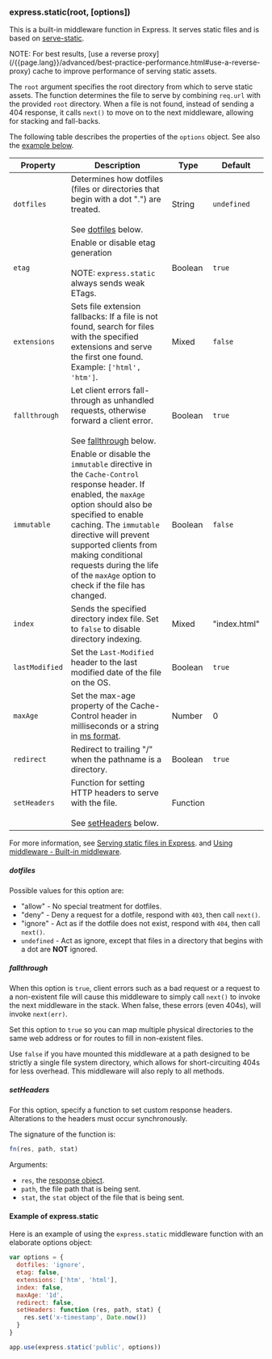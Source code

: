<h3 id='express.static' class='h2'>express.static(root, [options])</h3>

This is a built-in middleware function in Express.
It serves static files and is based on  [serve-static](/resources/middleware/serve-static.html).

<div class="doc-box doc-info" markdown="1">NOTE: For best results, [use a reverse proxy](/{{page.lang}}/advanced/best-practice-performance.html#use-a-reverse-proxy) cache to improve performance of serving static assets.
</div>

The `root` argument specifies the root directory from which to serve static assets.
The function determines the file to serve by combining `req.url` with the provided `root` directory.
When a file is not found, instead of sending a 404 response, it calls `next()`
to move on to the next middleware, allowing for stacking and fall-backs.

The following table describes the properties of the `options` object.
See also the [example below](#example.of.express.static).

| Property      | Description                                                           |   Type      | Default         |
|---------------|-----------------------------------------------------------------------|-------------|-----------------|
| `dotfiles`    | Determines how dotfiles (files or directories that begin with a dot ".") are treated.  <br/><br/>See [dotfiles](#dotfiles) below. | String | `undefined` |
| `etag`        | Enable or disable etag generation <br/><br/>NOTE: `express.static` always sends weak ETags. | Boolean | `true` |
| `extensions`  | Sets file extension fallbacks: If a file is not found, search for files with the specified extensions and serve the first one found. Example: `['html', 'htm']`.| Mixed | `false` |
| `fallthrough`  | Let client errors fall-through as unhandled requests, otherwise forward a client error. <br/><br/>See [fallthrough](#fallthrough) below.| Boolean | `true` |
| `immutable`   | Enable or disable the `immutable` directive in the `Cache-Control` response header. If enabled, the `maxAge` option should also be specified to enable caching. The `immutable` directive will prevent supported clients from making conditional requests during the life of the `maxAge` option to check if the file has changed. | Boolean | `false` |
| `index`       | Sends the specified directory index file. Set to `false` to disable directory indexing. | Mixed | "index.html" |
| `lastModified` | Set the `Last-Modified` header to the last modified date of the file on the OS. | Boolean | `true` |
| `maxAge`      | Set the max-age property of the Cache-Control header in milliseconds or a string in [ms format](https://www.npmjs.org/package/ms). | Number | 0 |
| `redirect`    | Redirect to trailing "/" when the pathname is a directory. | Boolean | `true` |
| `setHeaders`  | Function for setting HTTP headers to serve with the file. <br/><br/>See [setHeaders](#setHeaders) below. | Function |  |

For more information, see [Serving static files in Express](/starter/static-files.html).
and [Using middleware - Built-in middleware](/{{page.lang}}/guide/using-middleware.html#middleware.built-in).

<h5 id='dotfiles'>dotfiles</h5>

Possible values for this option are:

- "allow" - No special treatment for dotfiles.
- "deny" - Deny a request for a dotfile, respond with `403`, then call `next()`.
- "ignore" - Act as if the dotfile does not exist, respond with `404`, then call `next()`.
- `undefined` - Act as ignore, except that files in a directory that begins with a dot are **NOT** ignored.

<h5 id='fallthrough'>fallthrough</h5>

When this option is `true`, client errors such as a bad request or a request to a non-existent
file will cause this middleware to simply call `next()` to invoke the next middleware in the stack.
When false, these errors (even 404s), will invoke `next(err)`.

Set this option to `true` so you can map multiple physical directories
to the same web address or for routes to fill in non-existent files.

Use `false` if you have mounted this middleware at a path designed
to be strictly a single file system directory, which allows for short-circuiting 404s
for less overhead. This middleware will also reply to all methods.

<h5 id='setHeaders'>setHeaders</h5>

For this option, specify a function to set custom response headers. Alterations to the headers must occur synchronously.

The signature of the function is:

```js
fn(res, path, stat)
```

Arguments:

- `res`, the [response object](#res).
- `path`, the file path that is being sent.
- `stat`, the `stat` object of the file that is being sent.

<h4 id='example.of.express.static'>Example of express.static</h4>

Here is an example of using the `express.static` middleware function with an elaborate options object:

```js
var options = {
  dotfiles: 'ignore',
  etag: false,
  extensions: ['htm', 'html'],
  index: false,
  maxAge: '1d',
  redirect: false,
  setHeaders: function (res, path, stat) {
    res.set('x-timestamp', Date.now())
  }
}

app.use(express.static('public', options))
```
